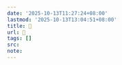 ```yaml
---
date: '2025-10-13T11:27:24+08:00'
lastmod: '2025-10-13T13:04:51+08:00'
title: 󰗝
url: 󰗝
tags: []
src:
note:
---
```

